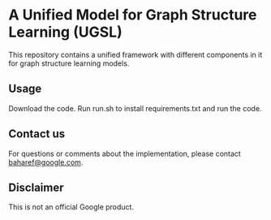 # A Unified Model for Graph Structure Learning (UGSL)

This repository contains a unified framework with different components in it for
graph structure learning models.

## Usage

Download the code.
Run run.sh to install requirements.txt and run the code.

## Contact us

For questions or comments about the implementation, please contact baharef@google.com.

## Disclaimer

This is not an official Google product.
